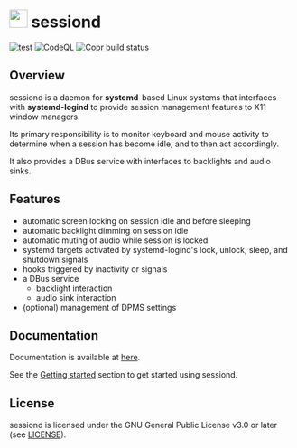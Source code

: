 # [<img src="https://sessiond.org/favicon/favicon.svg" width="32">][site] sessiond

[![test][test-badge]][test]
[![CodeQL][codeql-badge]][codeql]
[![Copr build status][copr-badge]][copr]

[test-badge]: https://github.com/jcrd/sessiond/actions/workflows/test.yml/badge.svg
[test]: https://github.com/jcrd/sessiond/actions/workflows/test.yml
[codeql-badge]: https://github.com/jcrd/sessiond/actions/workflows/codeql-analysis.yml/badge.svg
[codeql]: https://github.com/jcrd/sessiond/actions/workflows/codeql-analysis.yml
[copr-badge]: https://copr.fedorainfracloud.org/coprs/jcrd/sessiond/package/sessiond/status_image/last_build.png
[copr]: https://copr.fedorainfracloud.org/coprs/jcrd/sessiond/package/sessiond/

## Overview

sessiond is a daemon for **systemd**-based Linux systems that interfaces with
**systemd-logind** to provide session management features to X11 window managers.

Its primary responsibility is to monitor keyboard and mouse activity to
determine when a session has become idle, and to then act accordingly.

It also provides a DBus service with interfaces to backlights and audio sinks.

## Features

* automatic screen locking on session idle and before sleeping
* automatic backlight dimming on session idle
* automatic muting of audio while session is locked
* systemd targets activated by systemd-logind's lock, unlock, sleep,
  and shutdown signals
* hooks triggered by inactivity or signals
* a DBus service
  * backlight interaction
  * audio sink interaction
* (optional) management of DPMS settings

## Documentation

Documentation is available at [here][site].

See the [Getting started](https://jcrd.github.io/sessiond/getting-started/) section to get
started using sessiond.

## License

sessiond is licensed under the GNU General Public License v3.0 or later
(see [LICENSE](LICENSE)).

[site]: https://jcrd.github.io/sessiond/
